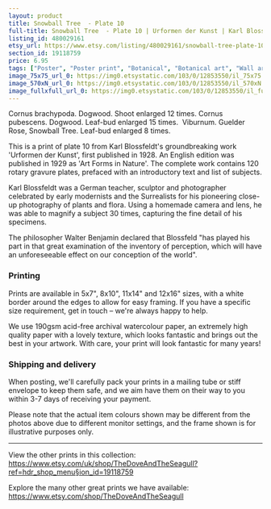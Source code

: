 ```yaml
---
layout: product
title: Snowball Tree  - Plate 10 
full-title: Snowball Tree  - Plate 10 | Urformen der Kunst | Karl Blossfeldt |  Botanical print, wall art, room decor, black & white, sepia, vintage
listing_id: 480029161
etsy_url: https://www.etsy.com/listing/480029161/snowball-tree-plate-10-urformen-der?utm_source=thedoveandtheseagull&utm_medium=api&utm_campaign=api
section_id: 19118759
price: 6.95
tags: ["Poster", "Poster print", "Botanical", "Botanical art", "Wall art", "Botanical poster", "Photograph", "Vintage", "Black and white", "Sepia", "Minimal", "Fern", "High quality print"]
image_75x75_url_0: https://img0.etsystatic.com/103/0/12853550/il_75x75.1046668484_3bsq.jpg
image_570xN_url_0: https://img0.etsystatic.com/103/0/12853550/il_570xN.1046668484_3bsq.jpg
image_fullxfull_url_0: https://img0.etsystatic.com/103/0/12853550/il_fullxfull.1046668484_3bsq.jpg
---
```

Cornus brachypoda. Dogwood. Shoot enlarged 12 times.
Cornus pubescens. Dogwood. Leaf-bud enlarged 15 times. 
Viburnum. Guelder Rose, Snowball Tree. Leaf-bud enlarged 8 times.

This is a print of plate 10 from Karl Blossfeldt&#39;s groundbreaking work &#39;Urformen der Kunst&#39;, first published in 1928. An English edition was published in 1929 as &#39;Art Forms in Nature&#39;. The complete work contains 120 rotary gravure plates, prefaced with an introductory text and list of subjects.

Karl Blossfeldt was a German teacher, sculptor and photographer celebrated by early modernists and the Surrealists for his pioneering close-up photography of plants and flora. Using a homemade camera and lens, he was able to magnify a subject 30 times, capturing the fine detail of his specimens.

The philosopher Walter Benjamin declared that Blossfeld &quot;has played his part in that great examination of the inventory of perception, which will have an unforeseeable effect on our conception of the world&quot;. 

### Printing

Prints are available in 5x7&quot;, 8x10&quot;, 11x14&quot; and 12x16&quot; sizes, with a white border around the edges to allow for easy framing. If you have a specific size requirement, get in touch – we&#39;re always happy to help.

We use 190gsm acid-free archival watercolour paper, an extremely high quality paper with a lovely texture, which looks fantastic and brings out the best in your artwork. With care, your print will look fantastic for many years!

### Shipping and delivery

When posting, we&#39;ll carefully pack your prints in a mailing tube or stiff envelope to keep them safe, and we aim have them on their way to you within 3-7 days of receiving your payment.

Please note that the actual item colours shown may be different from the photos above due to different monitor settings, and the frame shown is for illustrative purposes only.

---

View the other prints in this collection: https://www.etsy.com/uk/shop/TheDoveAndTheSeagull?ref=hdr_shop_menu§ion_id=19118759

Explore the many other great prints we have available: https://www.etsy.com/shop/TheDoveAndTheSeagull
